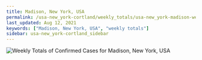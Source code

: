 ```yaml
---
title: Madison, New York, USA
permalink: /usa-new_york-cortland/weekly_totals/usa-new_york-madison-weekly_totals.html
last_updated: Aug 12, 2021
keywords: ["Madison, New York, USA", "weekly totals"]
sidebar: usa-new_york-cortland_sidebar
---
```


![Weekly Totals of Confirmed Cases for Madison, New York, USA](/covid_tracker/images/graphs/usa-new_york-madison-weekly_totals_graph.png)
